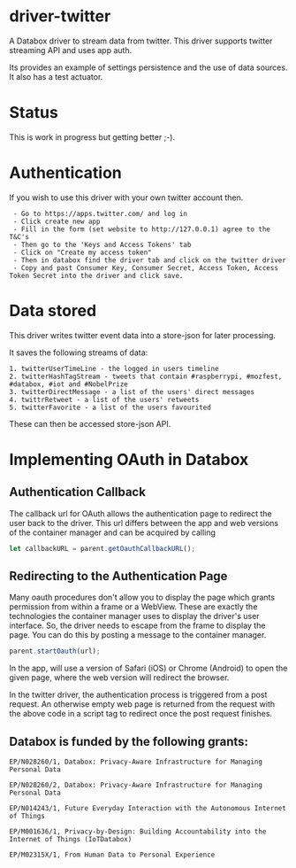 # driver-twitter

A Databox driver to stream data from twitter. This driver supports twitter streaming API and uses app auth.

Its provides an example of settings persistence and the use of data sources. It also has a test actuator.


# Status

This is work in progress but getting better ;-).

# Authentication

If you wish to use this driver with your own twitter account then.

     - Go to https://apps.twitter.com/ and log in
     - Click create new app
     - Fill in the form (set website to http://127.0.0.1) agree to the T&C's
     - Then go to the 'Keys and Access Tokens' tab
     - Click on "Create my access token"
     - Then in databox find the driver tab and click on the twitter driver
     - Copy and past Consumer Key, Consumer Secret, Access Token, Access Token Secret into the driver and click save.

# Data stored
This driver writes twitter event data into a store-json for later processing.

It saves the following streams of data:

    1. twitterUserTimeLine - the logged in users timeline
    2. twitterHashTagStream - tweets that contain #raspberrypi, #mozfest, #databox, #iot and #NobelPrize
    3. twitterDirectMessage - a list of the users' direct messages
    4. twittrRetweet - a list of the users' retweets
    5. twitterFavorite - a list of the users favourited

These can then be accessed store-json API.


# Implementing OAuth in Databox


## Authentication Callback

The callback url for OAuth allows the authentication page to redirect the user
back to the driver. This url differs between the app and web versions of the container manager and can be acquired by calling

```javascript
let callbackURL = parent.getOauthCallbackURL();
```

## Redirecting to the Authentication Page

Many oauth procedures don't allow you to display the page which grants permission from within a frame or a WebView.
These are exactly the technologies the container manager uses to display the driver's user interface. So, the driver
needs to escape from the frame to display the page. You can do this by posting a message to the container manager.

```javascript
parent.startOauth(url);
```

In the app, will use a version of Safari (iOS) or Chrome (Android) to open the given page, where the web version will
redirect the browser.

In the twitter driver, the authentication process is triggered from a post request. An otherwise empty web page is
returned from the request with the above code in a script tag to redirect once the post request finishes. 

## Databox is funded by the following grants:

```
EP/N028260/1, Databox: Privacy-Aware Infrastructure for Managing Personal Data

EP/N028260/2, Databox: Privacy-Aware Infrastructure for Managing Personal Data

EP/N014243/1, Future Everyday Interaction with the Autonomous Internet of Things

EP/M001636/1, Privacy-by-Design: Building Accountability into the Internet of Things (IoTDatabox)

EP/M02315X/1, From Human Data to Personal Experience

```